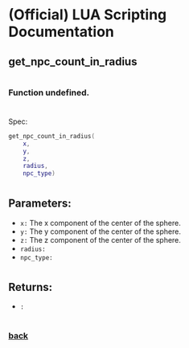 
# (Official) LUA Scripting Documentation

## get_npc_count_in_radius
#
### Function undefined.
#
Spec:
```lua
get_npc_count_in_radius(
	x,
	y,
	z,
	radius,
	npc_type)
```
#
## Parameters:
- `x:` The x component of the center of the sphere.
- `y:` The y component of the center of the sphere.
- `z:` The z component of the center of the sphere.
- `radius:` 
- `npc_type:` 
#
## Returns:
- `:` 
#
### [back](../other)

